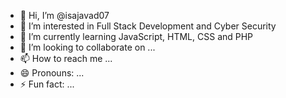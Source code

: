 - 👋 Hi, I’m @isajavad07
- 👀 I’m interested in Full Stack Development and Cyber Security
- 🌱 I’m currently learning JavaScript, HTML, CSS and PHP
- 💞️ I’m looking to collaborate on ...
- 📫 How to reach me ...
- 😄 Pronouns: ...
- ⚡ Fun fact: ...

<!---
isajavad07/isajavad07 is a ✨ special ✨ repository because its `README.md` (this file) appears on your GitHub profile.
You can click the Preview link to take a look at your changes.
--->
